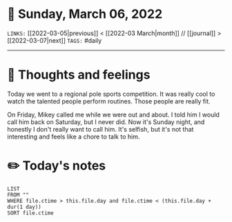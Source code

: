 # 📅 Sunday, March 06, 2022
`LINKS:` [[2022-03-05|previous]] < [[2022-03 March|month]] // [[journal]] > [[2022-03-07|next]] 
`TAGS:` #daily

---
# 💭 Thoughts and feelings
Today we went to a regional pole sports competition. It was really cool to watch the talented people perform routines. Those people are really fit. 

On Friday, Mikey called me while we were out and about. I told him I would call him back on Saturday, but I never did. Now it's Sunday night, and honestly I don't really want to call him. It's selfish, but it's not that interesting and feels like a chore to talk to him. 

# ✏️ Today's notes
```dataview
LIST 
FROM ""
WHERE file.ctime > this.file.day and file.ctime < (this.file.day + dur(1 day))
SORT file.ctime
```
